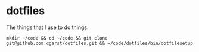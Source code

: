 # dotfiles
The things that I use to do things.

`mkdir ~/code && cd ~/code && git clone git@github.com:cgarst/dotfiles.git && ~/code/dotfiles/bin/dotfilesetup`
